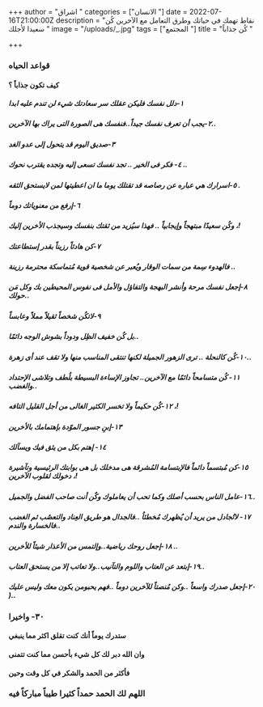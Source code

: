 +++
author = "اشراق "
categories = ["الانسان "]
date = 2022-07-16T21:00:00Z
description = "نقاط تهمك في حياتك  وطرق التعامل مع الآخرين  كُن سعيدا  لأجلك "
image = "/uploads/_.jpg"
tags = ["المجتمع "]
title = "كُن جذاباً "

+++
### قواعد الحياه

#### كيف تكون جذاباً ؟

##### ١-دلل نفسك فليكن عقلك سر سعادتك شيء لن تندم عليه ابدا 

##### ٢-يجب أن تعرف نفسك جيداً..فنفسك هى الصورة التى يراك بها الآخرين..

##### ٣-صديق اليوم قد يتحول إلى عدو الغد 

##### ٤- فكر فى الخير .. تجد نفسك تسعى إليه وتجده يقترب نحوك ..

##### ٥-اسرارك هي عباره عن رصاصه قد تقتلك يوما ما ان اعطيتها لمن لايستحق الثقه .

##### ٦-إرفع من معنوياتك دوماً

##### وكُن سعيدًا مبتهجاً وإيجابياً .. فهذا سيُزيد من ثقتك بنفسك وسيجذب الأخرين إليك ،!

##### ٧-كن هادئاً رزيناً بقدر إستطاعتك 

##### فالهدوء سِمة من سمات الوقار  ويُعبر عن شخصية قوية مُتماسكة محترمة رزينة ..

##### ٨-إجعل نفسك مرحة وأنشر البهجة والتفاؤل والأمل فى نفوس المحيطين بك وكل مَن حولك..

#####  ٩-لاتكُن شخصاً ثقيلاً مملاً وعابساً

##### بل كُن خفيف الظِل ودوداً بشوش الوجه دائمًا..

##### ١٠-كُن كالنحلة .. ترى الزهور الجميلة لكنها تنتقى المناسب منها ولا تقف عند أى زهرة..

##### ١١- كُن متسامحاً دائمًا مع الآخرين.. تجاوز الإساءة البسيطة بلُطف وتلاشى الإحتداد والغضب..

##### ١٢-كُن حكيماً ولا تخسر الكثير الغالى من أجل القليل التافه ،!

##### ١٣-إبنِ جسور الموّدة بإهتمامك بالأخرين 

##### ١٤- إهتم بكل من يثق فيك ويسآلك

##### ١٥-كن مُبتسماً دائماً فالإبتسامة المُشرقة هى مدخلك  بل هى بوابتك الرئيسية وتآشيرة دخولك لقلوب الآخرين ،!

##### ١٦-عامل الناس بحسب أصلك وكما تحب أن يعاملوك وكٌن أنت صاحب الفضل والجميل..

##### ١٧- لاتُجادل من يريد أن يُظهرك مُخطئاُ ..فالجدال هو طريق العِناد والتعصُب ثم الغضب فالخسارة والندم..

##### ١٨-إجعل روحك رياضية..وإلتمس من الأعذار شيئاً للأخرين ..

##### ١٩-إبتعد عن العتاب واللوم والتآنيب..ولا تعاتب إلا من يستحق العتاب..

##### ٢٠-إجعل صدرك واسعاً ..وكن مُنصتاً للآخرين دوماً ..فهم يحبومن يكون معك وليس عليك )..

### ٣٠- واخيرا 

#### ستدرك يوماً أنك كنت تقلق اكثر مما ينبغي 

#### وان الله دبر لك كل شيء  بأحسن مما كنت تتمنى 

#### فأكثر من الحمد والشكر في كل وقت وحين 

### اللهم لك الحمد حمداً كثيرا طيباً مباركاً فيه